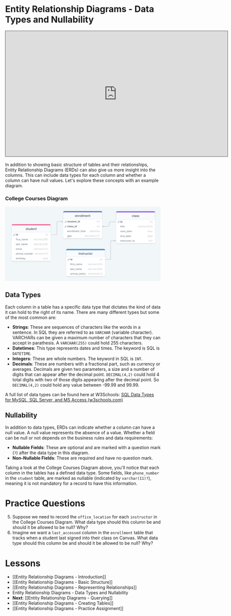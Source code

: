 # Entity Relationship Diagrams - Data Types and Nullability

<iframe src="https://egator.hosted.panopto.com/Panopto/Pages/Embed.aspx?id=adeeea60-d527-4575-b612-b1160003d874&autoplay=false&offerviewer=true&showtitle=true&showbrand=true&captions=false&interactivity=all" height="405" width="720" style="border: 1px solid #464646;" allowfullscreen allow="autoplay" aria-label="Panopto Embedded Video Player"></iframe>

In addition to showing basic structure of tables and their relationships, Entity Relationship Diagrams (ERDs) can also give us more insight into the columns. This can include data types for each column and whether a column can have null values. Let's explore these concepts with an example diagram.

### College Courses Diagram
<img src="https://raw.githubusercontent.com/kellerflint/Class-Intro-SQL/hugo/content/Images/college_courses_erd.png">


## Data Types

Each column in a table has a specific data type that dictates the kind of data it can hold to the right of its name. There are many different types but some of the most common are:

- **Strings**: These are sequences of characters like the words in a sentence. In SQL they are referred to as `VARCHAR` (variable character). VARCHARs can be given a maximum number of characters that they can accept in parathesis. A `VARCHAR(255)` could hold 255 characters.
- **Datetimes**: This type represents dates and times. The keyword is SQL is `DATETIME`.
- **Integers**: These are whole numbers. The keyword in SQL is `INT`.
- **Decimals**: These are numbers with a fractional part, such as currency or averages. Decimals are given two parameters, a size and a number of digits that can appear after the decimal point. `DECIMAL(4,2)` could hold 4 total digits with two of those digits appearing after the decimal point. So `DECIMAL(4,2)` could hold any value between -99.99 and 99.99.

A full list of data types can be found here at W3Schools: [SQL Data Types for MySQL, SQL Server, and MS Access (w3schools.com)](https://www.w3schools.com/sql/sql_datatypes.asp)

## Nullability

In addition to data types, ERDs can indicate whether a column can have a null value. A null value represents the absence of a value. Whether a field can be null or not depends on the business rules and data requirements:

- **Nullable Fields**: These are optional and are marked with a question mark (`?`) after the data type in this diagram.
- **Non-Nullable Fields**: These are required and have no question mark.

Taking a look at the College Courses Diagram above, you'll notice that each column in the tables has a defined data type. Some fields, like `phone_number` in the `student` table, are marked as nullable (indicated by `varchar(11)?`), meaning it is not mandatory for a record to have this information.

# Practice Questions

5. Suppose we need to record the `office_location` for each `instructor` in the College Courses Diagram. What data type should this column be and should it be allowed to be null? Why?
6. Imagine we want a `last_accessed` column  in the `enrollment` table that tracks when a student last signed into their class on Canvas. What data type should this column be and should it be allowed to be null? Why?
# Lessons
- [[Entity Relationship Diagrams - Introduction]]
- [[Entity Relationship Diagrams - Basic Structure]]
- [[Entity Relationship Diagrams - Representing Relationships]]
- Entity Relationship Diagrams - Data Types and Nullability
- **Next**: [[Entity Relationship Diagrams - Querying]]
- [[Entity Relationship Diagrams - Creating Tables]]
- [[Entity Relationship Diagrams - Practice Assignment]]